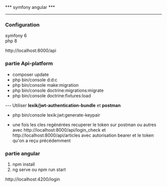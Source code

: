 *** symfony angular ***
*******************
### Configuration

symfony 6 <br/>
php 8 <br/>

http://localhost:8000/api

### partie Api-platform

+ composer update 
+ php bin/console d:d:c
+ php bin/console make:migration 
+ php bin/console doctrine:migrations:migrate 
+ php bin/console doctrine:fixtures:load

--- Utiliser **lexik/jwt-authentication-bundle** et **postman**

+ php bin/console lexik:jwt:generate-keypair
  
+ une fois les cles regénérées recuperer le token sur postman ou autres
avec http://localhost:8000/api/login_check et http://localhost:8000/api/articles avec autorisation bearer et le token qu'on a reçu précédemment

### partie angular
<ol>
  <li>npm install</li>
  <li>ng serve ou npm run start</li>
</ol>

http://localhost:4200/login


